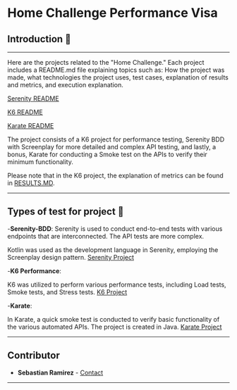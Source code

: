 # **Home Challenge Performance Visa**

## Introduction 🚀

---
Here are the projects related to the "Home Challenge." Each project includes a README.md file explaining topics such as: How the project was made, what technologies the project uses, test cases, explanation of results and metrics, and execution explanation.

[Serenity README](HomeChallenge/README.md)

[K6 README](HomeChallengePerformance/README.md)

[Karate README](KarateHomeChallenge/README.md)

The project consists of a K6 project for performance testing, Serenity BDD with Screenplay for more detailed and complex API testing, and lastly, a bonus, Karate for conducting a Smoke test on the APIs to verify their minimum functionality.

Please note that in the K6 project, the explanation of metrics can be found in [RESULTS.MD](HomeChallengePerformance/RESULTS.MD).

---

## Types of test for project 📑

-**Serenity-BDD**: Serenity is used to conduct end-to-end tests with various endpoints that are interconnected. The API tests are more complex.

Kotlin was used as the development language in Serenity, employing the Screenplay design pattern. [Serenity Project](HomeChallenge)

-**K6 Performance**:

K6 was utilized to perform various performance tests, including Load tests, Smoke tests, and Stress tests. [K6 Project](HomeChallengePerformance)

-**Karate**: 

In Karate, a quick smoke test is conducted to verify basic functionality of the various automated APIs. The project is created in Java. [Karate Project](KarateHomeChallenge)

---
## Contributor
* **Sebastian Ramirez** - [Contact](mailto:sebastianramirez.g@outlook.com)
---
